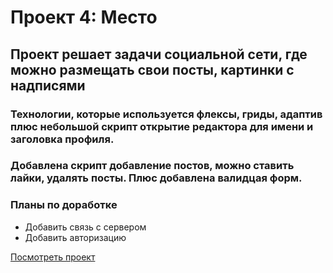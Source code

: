 # Проект 4: Место

## Проект решает задачи социальной сети, где можно размещать свои посты, картинки с надписями
### Технологии, которые используется флексы, гриды, адаптив плюс небольшой скрипт открытие редактора для имени и заголовка профиля.
### Добавлена скрипт добавление постов, можно ставить лайки, удалять посты. Плюс добавлена валидцая форм.

### Планы по доработке
* Добавить связь с сервером
* Добавить авторизацию

[Посмотреть проект](https://alekseisanatov.github.io/mesto/)
